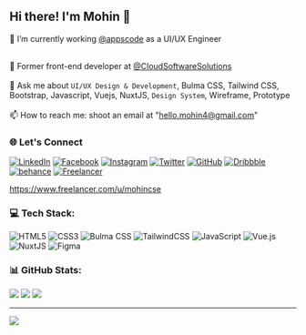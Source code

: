 ## Hi there! I'm Mohin 👋 
💸 I’m currently working [@appscode](https://github.com/appscode) as a UI/UX Engineer<br/>
<br/>

🔭 Former front-end developer at [@CloudSoftwareSolutions](https://cloudsolutionltd.com/) <br/>
<br/>
💬 Ask me about `UI/UX Design & Development`, Bulma CSS, Tailwind CSS, Bootstrap, Javascript, Vuejs, NuxtJS, `Design System`, Wireframe, Prototype <br/>
<br/>
📫 How to reach me: shoot an email at "hello.mohin4@gmail.com"
<br/>

### 🌐 Let's Connect 
<p align="left">
	<a href="https://www.linkedin.com/in/mohin7/"><img src="https://img.icons8.com/bubbles/50/000000/linkedin.png" alt="LinkedIn"/></a>
    <a href="https://www.facebook.com/mohincse/"><img src="https://img.icons8.com/bubbles/50/000000/facebook-new.png" alt="Facebook"/></a>
	<a href="https://www.instagram.com/mohincse/"><img src="https://img.icons8.com/bubbles/50/000000/instagram.png" alt="Instagram"/></a>
	<a href="https://twitter.com/mohincse"><img src="https://img.icons8.com/bubbles/50/000000/x.png" alt="Twitter"/></a>
	<a href="https://github.com/mohin7"><img src="https://img.icons8.com/bubbles/50/000000/github.png" alt="GitHub"/></a>
	<a href="https://dribbble/mohin7"><img src="https://img.icons8.com/bubbles/50/000000/dribbble.png" alt="Dribbble"/></a>
	<a href="https://behance.com/mohincse"><img src="https://img.icons8.com/bubbles/50/000000/behance.png" alt="behance"/></a>
	<a href="https://freelancer.com/u/mohincse"><img src="https://icons8.com/icon/107461/working-with-a-laptop" alt="Freelancer"/></a>

 https://www.freelancer.com/u/mohincse
</p>


### 💻 Tech Stack:
![HTML5](https://img.shields.io/badge/html5-%23E34F26.svg?style=for-the-badge&logo=html5&logoColor=white)
![CSS3](https://img.shields.io/badge/css3-%231572B6.svg?style=for-the-badge&logo=css3&logoColor=white)
![Bulma CSS](https://img.shields.io/badge/bulma-black?style=for-the-badge&logo=bulma&logoColor=white) 
![TailwindCSS](https://img.shields.io/badge/tailwindcss-%2338B2AC.svg?style=for-the-badge&logo=tailwind-css&logoColor=white) 
![JavaScript](https://img.shields.io/badge/javascript-%23323330.svg?style=for-the-badge&logo=javascript&logoColor=%23F7DF1E)
![Vue.js](https://img.shields.io/badge/vuejs-%2335495e.svg?style=for-the-badge&logo=vuedotjs&logoColor=%234FC08D)
![NuxtJS](https://img.shields.io/badge/Nuxt-black?style=for-the-badge&logo=nuxt.js&logoColor=white) 
![Figma](https://img.shields.io/badge/FIGMA-black?style=for-the-badge&logo=figma&logoColor=white) 

### 📊 GitHub Stats:
![](https://github-readme-stats.vercel.app/api?username=mohin7&theme=dark&hide_border=false&include_all_commits=false&count_private=false)
![](https://github-readme-streak-stats.herokuapp.com/?user=mohin7&theme=dark&hide_border=false)
![](https://github-readme-stats.vercel.app/api/top-langs/?username=mohin7&theme=dark&hide_border=false&include_all_commits=false&count_private=false&layout=compact)

---
[![](https://visitcount.itsvg.in/api?id=mohin7&icon=0&color=0)](https://visitcount.itsvg.in)

<!-- Proudly created with GPRM ( https://gprm.itsvg.in ) -->
